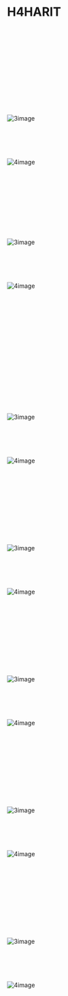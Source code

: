# H4HARIT
<br>
<br>
<br>
<br>
<br>
<br>
<br>
<img src="" alt="">
<br>
<br>
<br>
<br>
<br>
<br>
<img src="" alt="3image">
<br>
<br>
<br>
<br>
<br>
<br>
<img src="" alt="4image">
<br>
<br>
<br>
<br>
<br>
<br>
<img src="" alt="">
<br>
<br>
<br>
<br>
<br>
<br>
<img src="" alt="3image">
<br>
<br>
<br>
<br>
<br>
<br>
<img src="" alt="4image">
<br>
<br>
<br>
<br>
<br>
<br>
<br>
<br>
<br>
<br>
<br>
<br>
<br>
<img src="" alt="">
<br>
<br>
<br>
<br>
<br>
<br>
<img src="" alt="3image">
<br>
<br>
<br>
<br>
<br>
<br>
<img src="" alt="4image">
<br>
<br>
<br>

<br>
<br>
<br>
<br>
<img src="" alt="">
<br>
<br>
<br>
<br>
<br>
<br>
<img src="" alt="3image">
<br>
<br>
<br>
<br>
<br>
<br>
<img src="" alt="4image">
<br>

<br>
<br>
<br>
<br>
<br>
<br>
<img src="" alt="">
<br>
<br>
<br>
<br>
<br>
<br>
<img src="" alt="3image">
<br>
<br>
<br>
<br>
<br>
<br>
<img src="" alt="4image">

<br>
<br>
<br>
<br>
<br>
<br>
<br>
<img src="" alt="">
<br>
<br>
<br>
<br>
<br>
<br>
<img src="" alt="3image">
<br>
<br>
<br>
<br>
<br>
<br>
<img src="" alt="4image">

<br>
<br>
<br>
<br>
<br>
<br>
<br>
<img src="" alt="">
<br>
<br>
<br>
<br>
<br>
<br>
<img src="" alt="3image">
<br>
<br>
<br>
<br>
<br>
<br>
<img src="" alt="4image">
<br>
<br>
<br>
<br>
<br>
<br>

